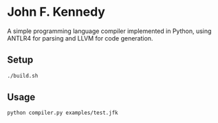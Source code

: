 # John F. Kennedy

A simple programming language compiler implemented in Python, using ANTLR4 for parsing and LLVM for code generation.

## Setup

```sh
./build.sh
```

## Usage

```sh
python compiler.py examples/test.jfk
```
